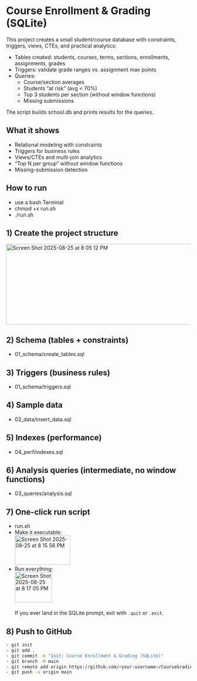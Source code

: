 # Course Enrollment & Grading (SQLite)

This project creates a small student/course database with constraints, triggers, views, CTEs, and practical analytics:

- Tables created: students, courses, terms, sections, enrollments, assignments, grades
- Triggers: validate grade ranges vs. assignment max points
- Queries:
     - Course/section averages
     - Students “at risk” (avg < 70%)
     - Top 3 students per section (without window functions)
     - Missing submissions

The script builds school.db and prints results for the queries. 

## What it shows
- Relational modeling with constraints
- Triggers for business rules
- Views/CTEs and multi-join analytics
- “Top N per group” without window functions
- Missing-submission detection

## How to run
-  use a bash Terminal
-  chmod +x run.sh
-  ./run.sh

## 1) Create the project structure
<img width="612" height="220" alt="Screen Shot 2025-08-25 at 8 05 12 PM" src="https://github.com/user-attachments/assets/6b807008-116c-44ad-bc4c-d9a7cc5ea096" /> <br>

## 2) Schema (tables + constraints)
- 01_schema/create_tables.sql

## 3) Triggers (business rules)
- 01_schema/triggers.sql

## 4) Sample data
- 02_data/insert_data.sql

## 5) Indexes (performance)
- 04_perf/indexes.sql

## 6) Analysis queries (intermediate, no window functions)
- 03_queries/analysis.sql

## 7) One-click run script
- run.sh
- Make it executable: <br>
<img width="151" height="80" alt="Screen Shot 2025-08-25 at 8 15 56 PM" src="https://github.com/user-attachments/assets/ad1ebbac-1a75-48de-924f-915c9a779ef8" /> <br>
- Run everything: <br>
<img width="101" height="83" alt="Screen Shot 2025-08-25 at 8 17 05 PM" src="https://github.com/user-attachments/assets/55b685ce-ee11-4252-915e-e4288c2ada09" /> <br><br>
If you ever land in the SQLite prompt, exit with `.quit` or `.exit`.

## 8) Push to GitHub
```bash
- git init
- git add .
- git commit -m "Init: Course Enrollment & Grading (SQLite)"
- git branch -M main
- git remote add origin https://github.com/<your-username>/CourseGradingProject.git
- git push -u origin main

